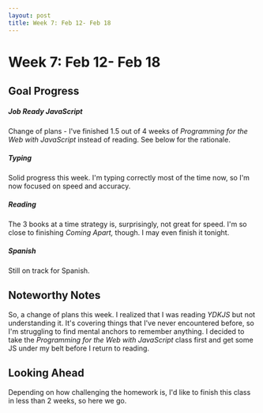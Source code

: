 ```yaml
---
layout: post
title: Week 7: Feb 12- Feb 18
---
```

# Week 7: Feb 12- Feb 18

## Goal Progress

##### Job Ready JavaScript
Change of plans - I've finished 1.5 out of 4 weeks of *Programming for the Web with JavaScript* instead of reading. See below for the rationale.

##### Typing
Solid progress this week. I'm typing correctly most of the time now, so I'm now focused on speed and accuracy.

##### Reading
The 3 books at a time strategy is, surprisingly, not great for speed. I'm so close to finishing *Coming Apart,* though. I may even finish it tonight.

##### Spanish
Still on track for Spanish.

## Noteworthy Notes
So, a change of plans this week. I realized that I was reading *YDKJS* but not understanding it. It's covering things that I've never encountered before, so I'm struggling to find mental anchors to remember anything. I decided to take the *Programming for the Web with JavaScript* class first and get some JS under my belt before I return to reading.

## Looking Ahead
Depending on how challenging the homework is, I'd like to finish this class in less than 2 weeks, so here we go.
